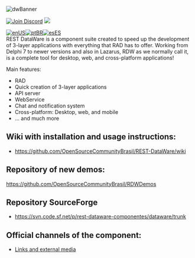![dwBanner](https://user-images.githubusercontent.com/26689802/170095987-9dbc6fd3-a3a1-4514-9027-e0954b43a22a.png)

<a href="https://discord.gg/pS2xjruCJH"><img alt="Join Discord" src="https://img.shields.io/discord/918891794597544056?color=blue&label=Discord&logo=discord&style=social"></a> <a href="https://t.me/restdatawareoficial"><img src="https://img.shields.io/badge/Telegram-Join-blue?style=social&logo=telegram"> </a><br>

[![enUS](https://img.shields.io/badge/Translate%20To-enUS-blue)](./README_US.md)[![ptBR](https://img.shields.io/badge/Traduzir%20para-ptBR-blue)](./README.md)[![esES](https://img.shields.io/badge/Traducir%20a-esES-blue)](./README_ES.md)
<br>
REST DataWare is a component suite created to speed up the development of 3-layer applications with everything that RAD has to offer.
Working from Delphi 7 to newer versions and also in Lazarus, RDW as we normally call it, is a complete tool for desktop, web, and cross-platform applications!

Main features:
* RAD
* Quick creation of 3-layer applications
* API server
* WebService
* Chat and notification system
* Cross-platform: Desktop, web, and mobile
* ... and much more

## Wiki with installation and usage instructions:
* https://github.com/OpenSourceCommunityBrasil/REST-DataWare/wiki

## Repository of new demos:
https://github.com/OpenSourceCommunityBrasil/RDWDemos

## Repository SourceForge
* https://svn.code.sf.net/p/rest-dataware-componentes/dataware/trunk

## Official channels of the component:
* [Links and external media](https://github.com/OpenSourceCommunityBrasil/REST-DataWare/wiki/Links-e-M%C3%ADdias-Externas)

